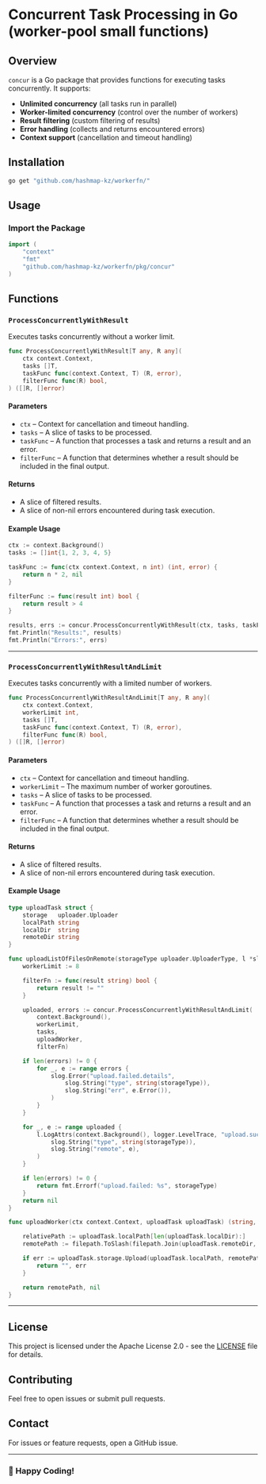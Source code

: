 # Concurrent Task Processing in Go (worker-pool small functions)

## Overview
`concur` is a Go package that provides functions for executing tasks concurrently. It supports:

- **Unlimited concurrency** (all tasks run in parallel)
- **Worker-limited concurrency** (control over the number of workers)
- **Result filtering** (custom filtering of results)
- **Error handling** (collects and returns encountered errors)
- **Context support** (cancellation and timeout handling)

## Installation
```sh
go get "github.com/hashmap-kz/workerfn/"
```

## Usage

### Import the Package
```go
import (
    "context"
    "fmt"
    "github.com/hashmap-kz/workerfn/pkg/concur"
)
```

## Functions

### `ProcessConcurrentlyWithResult`
Executes tasks concurrently without a worker limit.

```go
func ProcessConcurrentlyWithResult[T any, R any](
    ctx context.Context,
    tasks []T,
    taskFunc func(context.Context, T) (R, error),
    filterFunc func(R) bool,
) ([]R, []error)
```

#### Parameters
- `ctx` – Context for cancellation and timeout handling.
- `tasks` – A slice of tasks to be processed.
- `taskFunc` – A function that processes a task and returns a result and an error.
- `filterFunc` – A function that determines whether a result should be included in the final output.

#### Returns
- A slice of filtered results.
- A slice of non-nil errors encountered during task execution.

#### Example Usage
```go
ctx := context.Background()
tasks := []int{1, 2, 3, 4, 5}

taskFunc := func(ctx context.Context, n int) (int, error) {
    return n * 2, nil
}

filterFunc := func(result int) bool {
    return result > 4
}

results, errs := concur.ProcessConcurrentlyWithResult(ctx, tasks, taskFunc, filterFunc)
fmt.Println("Results:", results)
fmt.Println("Errors:", errs)
```

---

### `ProcessConcurrentlyWithResultAndLimit`
Executes tasks concurrently with a limited number of workers.

```go
func ProcessConcurrentlyWithResultAndLimit[T any, R any](
    ctx context.Context,
    workerLimit int,
    tasks []T,
    taskFunc func(context.Context, T) (R, error),
    filterFunc func(R) bool,
) ([]R, []error)
```

#### Parameters
- `ctx` – Context for cancellation and timeout handling.
- `workerLimit` – The maximum number of worker goroutines.
- `tasks` – A slice of tasks to be processed.
- `taskFunc` – A function that processes a task and returns a result and an error.
- `filterFunc` – A function that determines whether a result should be included in the final output.

#### Returns
- A slice of filtered results.
- A slice of non-nil errors encountered during task execution.

#### Example Usage
```go
type uploadTask struct {
	storage   uploader.Uploader
	localPath string
	localDir  string
	remoteDir string
}

func uploadListOfFilesOnRemote(storageType uploader.UploaderType, l *slog.Logger, tasks []uploadTask, cfg config.UploadConfig) error {
	workerLimit := 8

	filterFn := func(result string) bool {
		return result != ""
	}

	uploaded, errors := concur.ProcessConcurrentlyWithResultAndLimit(
		context.Background(),
		workerLimit,
		tasks,
		uploadWorker,
		filterFn)

	if len(errors) != 0 {
		for _, e := range errors {
			slog.Error("upload.failed.details",
				slog.String("type", string(storageType)),
				slog.String("err", e.Error()),
			)
		}
	}

	for _, e := range uploaded {
		l.LogAttrs(context.Background(), logger.LevelTrace, "upload.success",
			slog.String("type", string(storageType)),
			slog.String("remote", e),
		)
	}

	if len(errors) != 0 {
		return fmt.Errorf("upload.failed: %s", storageType)
	}
	return nil
}

func uploadWorker(ctx context.Context, uploadTask uploadTask) (string, error) {

	relativePath := uploadTask.localPath[len(uploadTask.localDir):]
	remotePath := filepath.ToSlash(filepath.Join(uploadTask.remoteDir, relativePath))

	if err := uploadTask.storage.Upload(uploadTask.localPath, remotePath); err != nil {
		return "", err
	}

	return remotePath, nil
}
```

---

## License
This project is licensed under the Apache License 2.0 - see the [LICENSE](LICENSE) file for details.

## Contributing
Feel free to open issues or submit pull requests.

## Contact
For issues or feature requests, open a GitHub issue.

---

### 🚀 Happy Coding!

